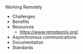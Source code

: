 Working Remotely

- Challenges
- Benefits
- Resources
  - https://www.remoteonly.org/
- Asynchronous communications
- Documentation
- Standards
